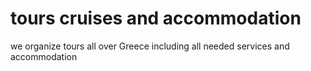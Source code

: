 # tours cruises  and accommodation
we organize  tours all over Greece including  all needed services and accommodation
